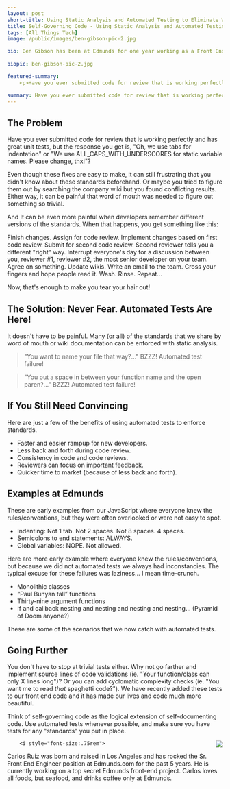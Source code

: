 ```yaml
---
layout: post
short-title: Using Static Analysis and Automated Testing to Eliminate Word-of-Mouth Standards
title: Self-Governing Code - Using Static Analysis and Automated Testing to Eliminate Word-of-Mouth Standards
tags: [All Things Tech]
image: /public/images/ben-gibson-pic-2.jpg

bio: Ben Gibson has been at Edmunds for one year working as a Front End Engineer. He is currently working on a User Generated Content project that aims to improve user experience submitting reviews for consumers, auto repair services, and dealerships. In his spare time he enjoys recording music and traveling with his wife.
 
biopic: ben-gibson-pic-2.jpg

featured-summary:
    <p>Have you ever submitted code for review that is working perfectly and has great unit tests, but the response you get is, "Oh, we use tabs for indentation" or "We use ALL_CAPS_WITH_UNDERSCORES for static variable names. Please change, thx!"? Even though these fixes are easy to make, it can still frustrating that you didn't know about these standards beforehand.  Or maybe you tried to figure them out by searching the company wiki but you found conflicting results.  Either way, it can be painful that word of mouth was needed to figure out something so trivial.</p>

summary: Have you ever submitted code for review that is working perfectly and has great unit tests, but the response you get is, "Oh, we use tabs for indentation" or 
---
```


<h2 class="question-heading">The Problem</h2>

Have you ever submitted code for review that is working perfectly and has great unit tests, but the response you get is, "Oh, we use tabs for indentation" or "We use ALL_CAPS_WITH_UNDERSCORES for static variable names. Please change, thx!"?

Even though these fixes are easy to make, it can still frustrating that you didn't know about these standards beforehand.  Or maybe you tried to figure them out by searching the company wiki but you found conflicting results.  Either way, it can be painful that word of mouth was needed to figure out something so trivial.

And It can be even more painful when developers remember different versions of the standards.  When that happens, you get something like this: 

Finish changes. Assign for code review.  Implement changes based on first code review.  Submit for second code review.  Second reviewer tells you a different "right" way.  Interrupt everyone's day for a discussion between you, reviewer #1, reviewer #2, the most senior developer on your team.  Agree on something.  Update wikis.  Write an email to the team.  Cross your fingers and hope people read it.  Wash.  Rinse.  Repeat...

Now, that's enough to make you tear your hair out!

<h2 class="question-heading">The Solution: Never Fear. Automated Tests Are Here!</h2>

It doesn't have to be painful.  Many (or all) of the standards that we share by word of mouth or wiki documentation can be enforced with static analysis.

> "You want to name your file that way?..." BZZZ! Automated test failure!
    
> "You put a space in between your function name and the open paren?..." BZZZ! Automated test failure!

<h2 class="question-heading">If You Still Need Convincing</h2>  

Here are just a few of the benefits of using automated tests to enforce standards. 

* Faster and easier rampup for new developers.
* Less back and forth during code review.
* Consistency in code and code reviews.
* Reviewers can focus on important feedback.
* Quicker time to market (because of less back and forth).

<h2 class="question-heading">Examples at Edmunds</h2>

These are early examples from our JavaScript where everyone knew the rules/conventions, but they were often overlooked or were not easy to spot.

* Indenting:  Not 1 tab.  Not 2 spaces.  Not 8 spaces.  4 spaces. 
* Semicolons to end statements: ALWAYS.
* Global variables:  NOPE.  Not allowed.

Here are more early example where everyone knew the rules/conventions, but because we did not automated tests we always had inconstancies.  The typical excuse for these failures was laziness... I mean time-crunch.

* Monolithic classes
* “Paul Bunyan tall” functions
* Thirty-nine argument functions
* If and callback nesting and nesting and nesting and nesting... (Pyramid of Doom anyone?)

These are some of the scenarios that we now catch with automated tests.

<h2 class="question-heading">Going Further</h2>

You don't have to stop at trivial tests either.  Why not go farther and implement source lines of code validations (ie. "Your function/class can only X lines long")?  Or you can add cyclomatic complexity checks (ie. "You want me to read _that_ spaghetti code?").  We have recently added these tests to our front end code and it has made our lives and code much more beautiful.

Think of self-governing code as the logical extension of self-documenting code.  Use automated tests whenever possible, and make sure you have tests for any "standards" you put in place.


<p class="clearfix">
        <img src="{{site.baseimagesurl}}/Carlos-Ruiz-bio-pic.png" style="float: right;margin-left: 1em;max-width:12em;max-height:15em;"/>

        <i style="font-size:.75rem">
Carlos Ruiz was born and raised in Los Angeles and has rocked the Sr. Front End Engineer position at Edmunds.com for the past 5 years. He is currently working on a top secret Edmunds front-end project. Carlos loves all foods, but seafood, and drinks coffee only at Edmunds.
        </i>
</p>

